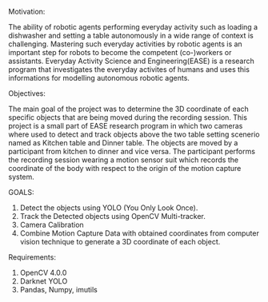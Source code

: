 Motivation:

The ability of robotic agents performing everyday activity such as loading a dishwasher and setting a table autonomously in a wide range of context is challenging. Mastering such everyday activities by robotic agents is an important step for robots to become the competent (co-)workers or assistants. Everyday Activity Science and Engineering(EASE) is a research program that investigates the everyday activites of humans and uses this informations for modelling autonomous robotic agents. 


Objectives:


The main goal of the project was to determine the 3D coordinate of each specific objects that are being moved during the recording session. This project is a small part of EASE research program in which two cameras where used to detect and track objects above the two table setting scenerio named as Kitchen table and Dinner table. The objects are moved by a participant from kitchen to dinner and vice versa. The participant performs the recording session wearing a motion sensor suit which records the coordinate of the body with respect to the origin of the motion capture system.

GOALS: 

1. Detect the objects using YOLO (You Only Look Once).
2. Track the Detected objects using OpenCV Multi-tracker.
3. Camera Calibration
4. Combine Motion Capture Data with obtained coordinates from computer vision technique to generate a 3D coordinate of each object.

Requirements:

1. OpenCV 4.0.0
2. Darknet YOLO
3. Pandas, Numpy, imutils



